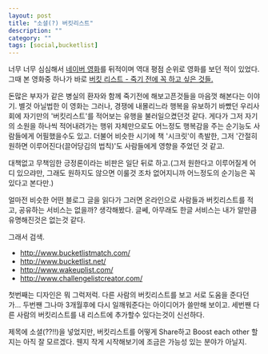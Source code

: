 ```yaml
---
layout: post
title: "소셜(?) 버킷리스트"
description: ""
category: ""
tags: [social,bucketlist]
---
```

너무 너무 심심해서 <a href="http://movie.naver.com">네이버 영화</a>를 뒤적이며 역대 평점 순위로 영화를 보던 적이 있었다.
그때 본 영화중 하나가 바로 <a href='http://movie.naver.com/movie/bi/mi/basic.nhn?code=69102'>버킷 리스트 - 죽기 전에 꼭 하고 싶은 것들.</a>

돈많은 부자가 같은 병실의 환자와 함께 죽기전에 해보고픈것들을 마음껏 해본다는 이야기. 
별것 아닐법한 이 영화는 그러나, 경쟁에 내몰리느라 행복을 유보하기 바빴던 우리사회에 자기만의 '버킷리스트'를 적어보는 유행을 불러일으켰던것 같다. 
게다가 그저 자기의 소원을 하나씩 적어내려가는 행위 자체만으로도 어느정도 행복감을 주는 순기능도 사람들에게 어필했을수도 있고. 더불어 비슷한 시기에 책 '시크릿'이 촉발한, 그저 '간절히 원하면 이루어진다(끌어당김의 법칙)'도 사람들에게 영향을 주었던 것 같고.

대책없고 무책임한 긍정론이라는 비판은 일단 뒤로 하고.(그저 원한다고 이루어질게 어디 있으랴만, 그래도 원하지도 않으면 이룰것 조차 없어지니까 어느정도의 순기능은 꼭 있다고 본다만.)

얼마전 비슷한 어떤 블로그 글을 읽다가 그러면 온라인으로 사람들과 버킷리스트를 적고, 공유하는 서비스는 없을까? 생각해봤다. 글쎄, 아무래도 한글 서비스는 내가 알만큼 유명해진것은 없는것 같다. 

그래서 검색. 

<ul>
  <li><a href="http://www.bucketlistmatch.com/">http://www.bucketlistmatch.com/</a></li>
  <li><a href="http://www.bucketlist.net/">http://www.bucketlist.net/</a></li>
  <li><a href="http://www.wakeuplist.com/">http://www.wakeuplist.com/</a></li>
  <li><a href="http://www.challengelistcreator.com/">http://www.challengelistcreator.com/</a></li>
</ul>

첫번째는 디자인은 뭐 그럭저럭. 다른 사람의 버킷리스트를 보고 서로 도움을 준다던가...
두번짼 그나마 3개월후에 다시 일깨워준다는 아이디어가 쓸만해 보이고. 
세번짼 다른 사람의 버킷리스트를 내 리스트에 추가할수 있다는것이 신선하다.

제목에 소셜(??!!)을 넣었지만, 버킷리스트를 어떻게 Share하고 Boost each other 할지는 아직 잘 모르겠다. 웬지 작게 시작해보기에 조금은 가능성 있는 분야가 아닐지.


